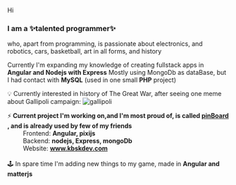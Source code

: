 Hi<b><h3>I am a ✨talented programmer✨</h3></b> who, apart from programming, is passionate about electronics, and robotics, cars, basketball, art in all forms, and history

Currently I'm expanding my knowledge of creating fullstack apps in <b>Angular and Nodejs with Express</b>
Mostly using MongoDb as dataBase, but I had contact with <b>MySQL</b> (used in one small <b>PHP</b> project)

💡 Currently interested in history of The Great War, after seeing one meme about Gallipoli campaign:
![gallipoli](https://user-images.githubusercontent.com/96724682/223203020-20768c57-e799-428b-96bf-0934a5594288.jpg)

⚡<b> Current project I'm working on,and I'm most proud of, is called</h4> [pinBoard](http://www.kbskdev.com) , and is already used by few of my friends</b>
<br />&nbsp;&nbsp;&nbsp;&nbsp;&nbsp;&nbsp;&nbsp;&nbsp;&nbsp;Frontend: <b>Angular, pixijs</b>
<br />&nbsp;&nbsp;&nbsp;&nbsp;&nbsp;&nbsp;&nbsp;&nbsp;&nbsp;Backend: <b>nodejs, Express, mongoDb</b>
<br />&nbsp;&nbsp;&nbsp;&nbsp;&nbsp;&nbsp;&nbsp;&nbsp;&nbsp;Website: <b>www.kbskdev.com</b>
<br /><br />🕹️ In spare time I'm adding new things to my game, made in <b>Angular and matterjs</b>
